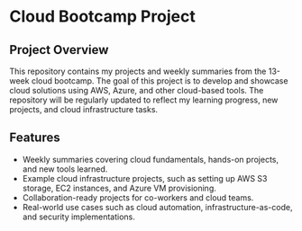 # Cloud Bootcamp Project

## Project Overview

This repository contains my projects and weekly summaries from the 13-week cloud bootcamp. The goal of this project is to develop and showcase cloud solutions using AWS, Azure, and other cloud-based tools. The repository will be regularly updated to reflect my learning progress, new projects, and cloud infrastructure tasks.

## Features

- Weekly summaries covering cloud fundamentals, hands-on projects, and new tools learned.
- Example cloud infrastructure projects, such as setting up AWS S3 storage, EC2 instances, and Azure VM provisioning.
- Collaboration-ready projects for co-workers and cloud teams.
- Real-world use cases such as cloud automation, infrastructure-as-code, and security implementations.
